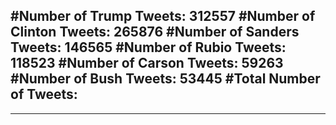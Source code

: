#Number of Trump Tweets: 312557
#Number of Clinton Tweets: 265876
#Number of Sanders Tweets: 146565
#Number of Rubio Tweets: 118523
#Number of Carson Tweets: 59263
#Number of Bush Tweets: 53445
#Total Number of Tweets:  
---
---
